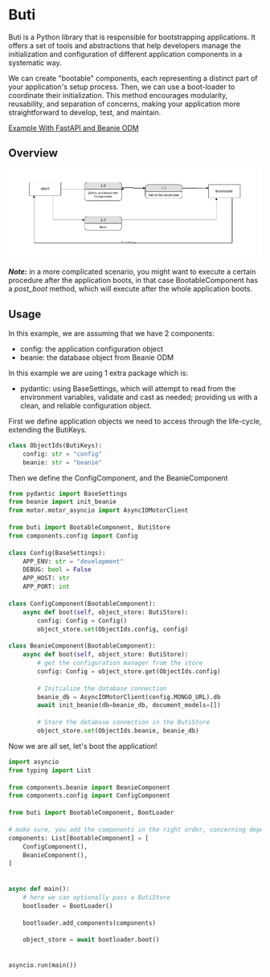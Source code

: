 
# Buti



Buti is a Python library that is responsible for bootstrapping applications. It offers a set of tools and abstractions that help developers manage the initialization and configuration of different application components in a systematic way.

We can create "bootable" components, each representing a distinct part of your application's setup process. Then, we can
use a boot-loader to coordinate their initialization. This method encourages modularity, reusability, and separation of concerns, making your application more straightforward to develop, test, and maintain. 


[Example With FastAPI and Beanie ODM](./examples/fastapi_beanie/)

## Overview


![Buti Overview](./docs/images/buti-overview.png)


***Note:*** in a more complicated scenario, you might want to execute a certain procedure after the application boots, in that case BootableComponent has a *post_boot* method, which will execute after the whole application boots.

## Usage

In this example, we are assuming that we have 2 components:
- config: the application configuration object
- beanie: the database object from Beanie ODM

In this example we are using 1 extra package which is:
- pydantic: using BaseSettings, which will attempt to read from the environment variables, validate and cast as needed; providing us with a clean, and reliable configuration object.

First we define application objects we need to access through the life-cycle, extending the ButiKeys.
```python
class ObjectIds(ButiKeys):
    config: str = "config"
    beanie: str = "beanie"
```

Then we define the ConfigComponent, and the BeanieComponent
```python
from pydantic import BaseSettings
from beanie import init_beanie
from motor.motor_asyncio import AsyncIOMotorClient

from buti import BootableComponent, ButiStore
from components.config import Config

class Config(BaseSettings):
    APP_ENV: str = "development"
    DEBUG: bool = False
    APP_HOST: str
    APP_PORT: int

class ConfigComponent(BootableComponent):
    async def boot(self, object_store: ButiStore):
        config: Config = Config()
        object_store.set(ObjectIds.config, config)

class BeanieComponent(BootableComponent):
    async def boot(self, object_store: ButiStore):
        # get the configuration manager from the store
        config: Config = object_store.get(ObjectIds.config)

        # Initialize the database connection
        beanie_db = AsyncIOMotorClient(config.MONGO_URL).db
        await init_beanie(db=beanie_db, document_models=[])

        # Store the database connection in the ButiStore
        object_store.set(ObjectIds.beanie, beanie_db)
```

Now we are all set, let's boot the application!

```python
import asyncio
from typing import List

from components.beanie import BeanieComponent
from components.config import ConfigComponent

from buti import BootableComponent, BootLoader

# make sure, you add the components in the right order, concerning dependencies
components: List[BootableComponent] = [
    ConfigComponent(),
    BeanieComponent(),
]


async def main():
    # here we can optionally pass a ButiStore
    bootloader = BootLoader()

    bootloader.add_components(components)

    object_store = await bootloader.boot()


asyncio.run(main())
```

